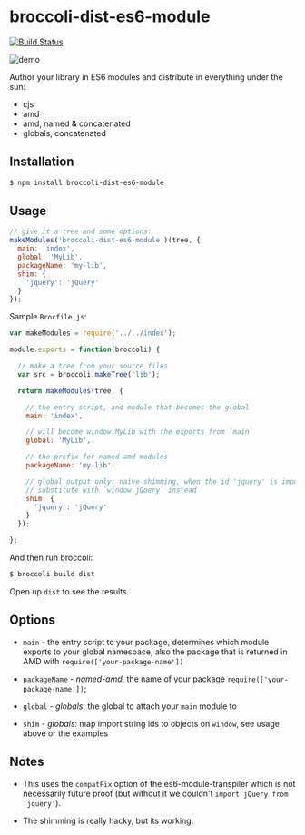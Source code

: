 broccoli-dist-es6-module
========================

[![Build Status](https://travis-ci.org/rpflorence/broccoli-dist-es6-module.png)](https://travis-ci.org/rpflorence/broccoli-dist-es6-module)

![demo](http://recordit.co/D0rmdYb2Vp/gif)

Author your library in ES6 modules and distribute in everything under
the sun:

- cjs
- amd
- amd, named & concatenated
- globals, concatenated

Installation
------------

```sh
$ npm install broccoli-dist-es6-module
```

Usage
-----

```js
// give it a tree and some options:
makeModules('broccoli-dist-es6-module')(tree, {
  main: 'index',
  global: 'MyLib',
  packageName: 'my-lib',
  shim: {
    'jquery': 'jQuery'
  }
});
```

Sample `Brocfile.js`:

```js
var makeModules = require('../../index');

module.exports = function(broccoli) {

  // make a tree from your source files
  var src = broccoli.makeTree('lib');

  return makeModules(tree, {

    // the entry script, and module that becomes the global
    main: 'index',

    // will become window.MyLib with the exports from `main`
    global: 'MyLib',

    // the prefix for named-amd modules
    packageName: 'my-lib',

    // global output only: naive shimming, when the id 'jquery' is imported,
    // substitute with `window.jQuery` instead
    shim: {
      'jquery': 'jQuery'
    }
  });

};
```

And then run broccoli:

```sh
$ broccoli build dist
```

Open up `dist` to see the results.

Options
-------

- `main` - the entry script to your package, determines which module
  exports to your global namespace, also the package that is returned in
  AMD with `require(['your-package-name'])`

- `packageName` - _named-amd_, the name of your package
  `require(['your-package-name'])`;

- `global` - _globals_: the global to attach your `main` module to

- `shim` - _globals_: map import string ids to objects on `window`, see
  usage above or the examples

Notes
-----

- This uses the `compatFix` option of the es6-module-transpiler which is
  not necessarily future proof (but without it we couldn't `import
  jQuery from 'jquery'`).

- The shimming is really hacky, but its working.

